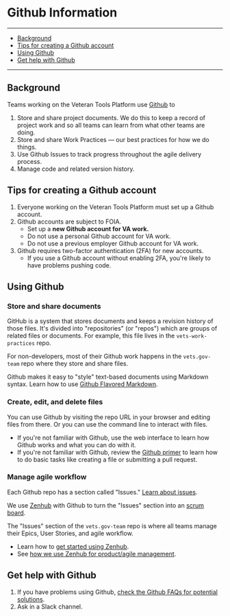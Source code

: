 # Github Information

<hr>

* [Background](#background)
* [Tips for creating a Github account](#tips-for-creating-a-github-account)
* [Using Github](#using-github)
* [Get help with Github](#get-help-with-github)

<hr>

## Background

Teams working on the Veteran Tools Platform use [Github](https://github.com/department-of-veterans-affairs) to

1. Store and share project documents. We do this to keep a record of project work and so all teams can learn from what other teams are doing.
2. Store and share Work Practices &#8212; our best practices for how we do things.
3. Use Github Issues to track progress throughout the agile delivery process.
4. Manage code and related version history.


## Tips for creating a Github account

1. Everyone working on the Veteran Tools Platform must set up a Github account.
1. Github accounts are subject to FOIA.
    * Set up a **new Github account for VA work.**
    * Do not use a personal Github account for VA work.
    * Do not use a previous employer Github account for VA work.
1. Github requires two-factor authentication (2FA) for new accounts.
    * If you use a Github account without enabling 2FA, you're likely to have problems pushing code.

## Using Github

### Store and share documents

GitHub is a system that stores documents and keeps a revision history of those files. It's divided into "repositories" (or "repos") which are groups of related files or documents. For example, this file lives in the ```vets-work-practices``` repo.

For non-developers, most of their Github work happens in the ```vets.gov-team``` repo where they store and share files.

Github makes it easy to "style" text-based documents using Markdown syntax. Learn how to use [Github Flavored Markdown](https://guides.github.com/features/mastering-markdown/).


### Create, edit, and delete files

You can use Github by visiting the repo URL in your browser and editing files from there. Or you can use the command line to interact with files.

* If you're not familiar with Github, use the web interface to learn how Github works and what you can do with it.
* If you're not familiar with Github, review the [Github primer](github-primer.md) to learn how to do basic tasks like creating a file or submitting a pull request.


### Manage agile workflow

Each Github repo has a section called "Issues." [Learn about issues](https://guides.github.com/features/issues/).

We use [Zenhub](https://www.zenhub.com) with Github to turn the "Issues" section into an [scrum board](https://en.wikipedia.org/wiki/Scrum_(software_development)).

The "Issues" section of the ```vets.gov-team``` repo is where all teams manage their Epics, User Stories, and agile workflow.

* Learn how to [get started using Zenhub](https://github.com/department-of-veterans-affairs/vets.gov-team/blob/master/Work%20Practices/Onboarding%20and%20Offboarding/zenhub_onboarding.pdf).
* See [how we use Zenhub for product/agile management](https://github.com/department-of-veterans-affairs/vets.gov-team/blob/master/Work%20Practices/Product%20Management/zenhub_product_management.pdf).


## Get help with Github

1. If you have problems using Github, [check the Github FAQs for potential solutions](../faqs.md#github).
2. Ask in a Slack channel.
